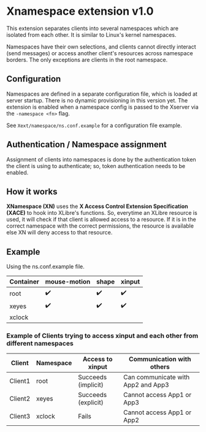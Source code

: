 Xnamespace extension v1.0
=========================

This extension separates clients into several namespaces which are isolated from each other.
It is similar to Linux's kernel namespaces.

Namespaces have their own selections, and clients cannot directly interact
(send messages) or access another client's resources across namespace borders.
The only exceptions are clients in the root namespace.

Configuration
-------------

Namespaces are defined in a separate configuration file, which is loaded at
server startup.
There is no dynamic provisioning in this version yet.
The extension is enabled when a namespace config is passed to the Xserver via the
`-namespace <fn>` flag.

See `Xext/namespace/ns.conf.example` for a configuration file example.

Authentication / Namespace assignment
-------------------------------------

Assignment of clients into namespaces is done by the authentication token the
client is using to authenticate; so, token authentication needs to be enabled.


How it works
---------------

**XNamespace (XN)** uses the **X Access Control Extension Specification (XACE)** to hook into XLibre's functions.
So, everytime an XLibre resource is used, it will check if that client is allowed access to a resource.
If it is in the correct namespace with the correct permissions, the resource is available else XN will
deny access to that resource.

Example
------------
Using the ns.conf.example file.

| Container | mouse-motion | shape | xinput |
|-----------|--------------|-------|--------|
| root      | ✔️           | ✔️    | ✔️     |
| xeyes     | ✔️           | ✔️    | ✔️     |
| xclock    |              |       |        |

### Example of Clients trying to access xinput and each other from different namespaces

| Client  | Namespace | Access to xinput    | Communication with others          |
|---------|-----------|---------------------|------------------------------------|
| Client1 | root      | Succeeds (implicit) | Can communicate with App2 and App3 |
| Client2 | xeyes     | Succeeds (explicit) | Cannot access App1 or App3         |
| Client3 | xclock    | Fails               | Cannot access App1 or App2         |